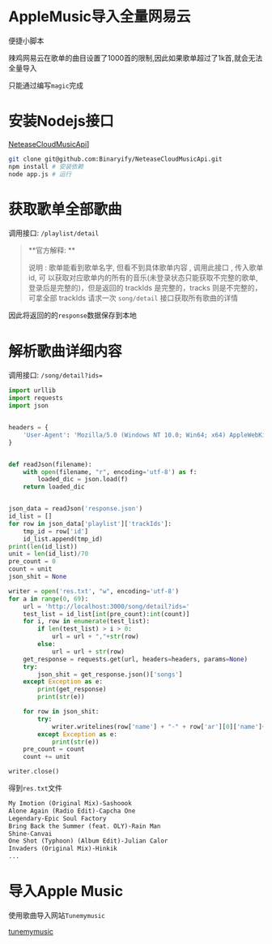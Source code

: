 # AppleMusic导入全量网易云



便捷小脚本
<!--more-->

辣鸡网易云在歌单的曲目设置了1000首的限制,因此如果歌单超过了1k首,就会无法全量导入

只能通过编写`magic`完成

# 安装Nodejs接口

[NeteaseCloudMusicApi](https://github.com/Binaryify/NeteaseCloudMusicApi)]

```bash
git clone git@github.com:Binaryify/NeteaseCloudMusicApi.git 
npm install # 安装依赖
node app.js # 运行
```

# 获取歌单全部歌曲

调用接口: `/playlist/detail`

> **官方解释: **
>
> 说明 : 歌单能看到歌单名字, 但看不到具体歌单内容 , 调用此接口 , 传入歌单 id, 可 以获取对应歌单内的所有的音乐(未登录状态只能获取不完整的歌单,登录后是完整的)，但是返回的 trackIds 是完整的，tracks 则是不完整的，可拿全部 trackIds 请求一次 `song/detail` 接口获取所有歌曲的详情

因此将返回的的`response`数据保存到本地

# 解析歌曲详细内容

调用接口: `/song/detail?ids=`

```python
import urllib
import requests
import json


headers = {
    'User-Agent': 'Mozilla/5.0 (Windows NT 10.0; Win64; x64) AppleWebKit/537.36 (KHTML, like Gecko) Chrome/64.0.3282.186 Safari/537.36',
}


def readJson(filename):
    with open(filename, "r", encoding='utf-8') as f:
        loaded_dic = json.load(f)
    return loaded_dic


json_data = readJson('response.json')
id_list = []
for row in json_data['playlist']['trackIds']:
    tmp_id = row['id']
    id_list.append(tmp_id)
print(len(id_list))
unit = len(id_list)/70
pre_count = 0
count = unit
json_shit = None

writer = open('res.txt', "w", encoding='utf-8')
for a in range(0, 69):
    url = 'http://localhost:3000/song/detail?ids='
    test_list = id_list[int(pre_count):int(count)]
    for i, row in enumerate(test_list):
        if len(test_list) > i > 0:
            url = url + ","+str(row)
        else:
            url = url + str(row)
    get_response = requests.get(url, headers=headers, params=None)
    try:
        json_shit = get_response.json()['songs']
    except Exception as e:
        print(get_response)
        print(str(e))

    for row in json_shit:
        try:
            writer.writelines(row['name'] + "-" + row['ar'][0]['name']+'\n')
        except Exception as e:
            print(str(e))
    pre_count = count
    count += unit

writer.close()
```

得到`res.txt`文件

```markdown
My Imotion (Original Mix)-Sashoook
Alone Again (Radio Edit)-Capcha One
Legendary-Epic Soul Factory
Bring Back the Summer (feat. OLY)-Rain Man
Shine-Canvai
One Shot (Typhoon) (Album Edit)-Julian Calor
Invaders (Original Mix)-Hinkik
...
```

# 导入Apple Music

使用歌曲导入网站`Tunemymusic`

[tunemymusic](https://www.tunemymusic.com/zh-cn/)
